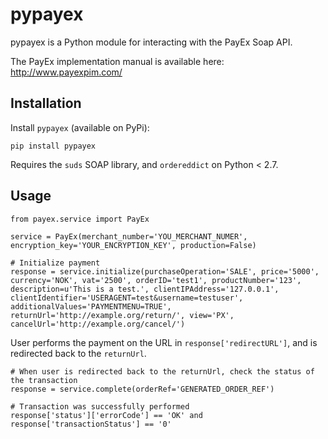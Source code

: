 # pypayex

pypayex is a Python module for interacting with the PayEx Soap API.

The PayEx implementation manual is available here:
http://www.payexpim.com/

## Installation

Install `pypayex` (available on PyPi):

	pip install pypayex

Requires the `suds` SOAP library, and `ordereddict` on Python < 2.7.

## Usage

	from payex.service import PayEx
	
	service = PayEx(merchant_number='YOU_MERCHANT_NUMER', encryption_key='YOUR_ENCRYPTION_KEY', production=False)
	
	# Initialize payment
    response = service.initialize(purchaseOperation='SALE', price='5000', currency='NOK', vat='2500', orderID='test1', productNumber='123', description=u'This is a test.', clientIPAddress='127.0.0.1', clientIdentifier='USERAGENT=test&username=testuser', additionalValues='PAYMENTMENU=TRUE', returnUrl='http://example.org/return/', view='PX', cancelUrl='http://example.org/cancel/')

User performs the payment on the URL in `response['redirectURL']`, and is redirected back to the `returnUrl`.

    # When user is redirected back to the returnUrl, check the status of the transaction
    response = service.complete(orderRef='GENERATED_ORDER_REF')
	
	# Transaction was successfully performed
	response['status']['errorCode'] == 'OK' and response['transactionStatus'] == '0'
